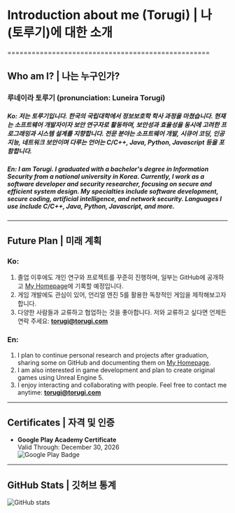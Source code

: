 # Introduction about me (Torugi) | 나(토루기)에 대한 소개
==================================================

## Who am I? | 나는 누구인가?
### 루네이라 토루기 (pronunciation: Luneira Torugi)  
##### Ko: 저는 토루기입니다. 한국의 국립대학에서 정보보호학 학사 과정을 마쳤습니다. 현재는 소프트웨어 개발자이자 보안 연구자로 활동하며, 보안성과 효율성을 동시에 고려한 프로그래밍과 시스템 설계를 지향합니다. 전문 분야는 소프트웨어 개발, 시큐어 코딩, 인공지능, 네트워크 보안이며 다루는 언어는 C/C++, Java, Python, Javascript 등을 포함합니다.  
##### En: I am Torugi. I graduated with a bachelor's degree in Information Security from a national university in Korea. Currently, I work as a software developer and security researcher, focusing on secure and efficient system design. My specialties include software development, secure coding, artificial intelligence, and network security. Languages I use include C/C++, Java, Python, Javascript, and more.  

---

## Future Plan | 미래 계획
### Ko:
1. 졸업 이후에도 개인 연구와 프로젝트를 꾸준히 진행하며, 일부는 GitHub에 공개하고 [My Homepage](https://blog.torugi.com)에 기록할 예정입니다.  
2. 게임 개발에도 관심이 있어, 언리얼 엔진 5를 활용한 독창적인 게임을 제작해보고자 합니다.  
3. 다양한 사람들과 교류하고 협업하는 것을 좋아합니다. 저와 교류하고 싶다면 언제든 연락 주세요: **torugi@torugi.com**  

### En:
1. I plan to continue personal research and projects after graduation, sharing some on GitHub and documenting them on [My Homepage](https://blog.torugi.com).  
2. I am also interested in game development and plan to create original games using Unreal Engine 5.  
3. I enjoy interacting and collaborating with people. Feel free to contact me anytime: **torugi@torugi.com**  

---

## Certificates | 자격 및 인증
- **Google Play Academy Certificate**  
  Valid Through: December 30, 2026  
  ![Google Play Badge](https://api.accredible.com/v1/frontend/credential_website_embed_image/badge/90961111)  

---

## GitHub Stats | 깃허브 통계
![GitHub stats](https://github-readme-stats.vercel.app/api?username=phoo8651&theme=blue-green&show_icons=true)  
